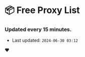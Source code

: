 # :package: Free Proxy List
### Updated every 15 minutes.

- Last updated: `2024-06-30 03:12`

:heart:
